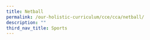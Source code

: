 ```yaml
---
title: Netball
permalink: /our-holistic-curriculum/cce/cca/netball/
description: ""
third_nav_title: Sports
---
```

